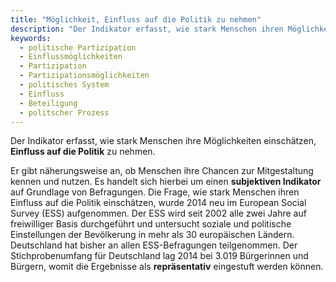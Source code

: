 ```yaml
---
title: "Möglichkeit, Einfluss auf die Politik zu nehmen"
description: "Der Indikator erfasst, wie stark Menschen ihren Möglichkeit einschätzen, Einfluss auf die Politik zu nehmen."
keywords:
  - politische Partizipation
  - Einflussmöglichkeiten
  - Partizipation
  - Partizipationsmöglichkeiten
  - politisches System
  - Einfluss
  - Beteiligung
  - politscher Prozess
---
```

<!-- Prologue start -->

Der Indikator erfasst, wie stark Menschen ihre Möglichkeiten einschätzen, **Einfluss auf die Politik** zu nehmen. 

Er gibt näherungsweise an, ob Menschen ihre Chancen zur Mitgestaltung kennen und nutzen. Es handelt sich hierbei um einen **subjektiven Indikator** auf Grundlage von Befragungen. Die Frage, wie stark Menschen ihren Einfluss auf die Politik einschätzen, wurde 2014 neu im European Social Survey (ESS) aufgenommen. Der ESS wird seit 2002 alle zwei Jahre auf freiwilliger Basis durchgeführt und untersucht soziale und politische Einstellungen der Bevölkerung in mehr als 30 europäischen Ländern. Deutschland hat bisher an allen ESS-Befragungen teilgenommen. Der Stichprobenumfang für Deutschland lag 2014 bei 3.019 Bürgerinnen und Bürgern, womit die Ergebnisse als **repräsentativ** eingestuft werden können.

<!-- Prologue end -->

<!--ChartList-->
